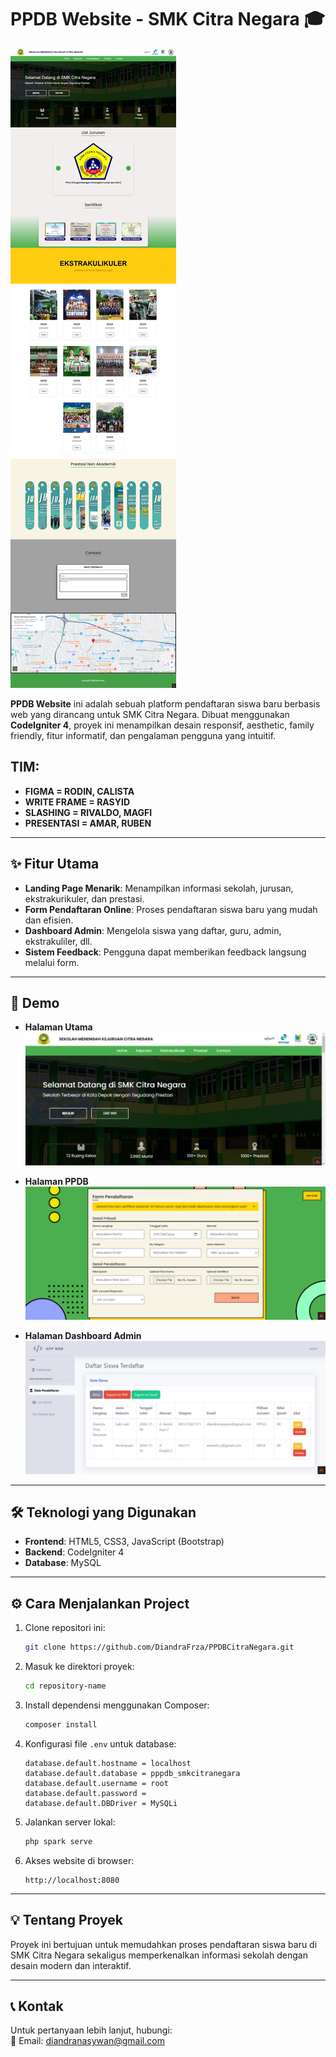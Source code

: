 # PPDB Website - SMK Citra Negara 🎓

![Website Fullpage Screenshot](demo/fullpage.png)

**PPDB Website** ini adalah sebuah platform pendaftaran siswa baru berbasis web yang dirancang untuk SMK Citra Negara. Dibuat menggunakan **CodeIgniter 4**, proyek ini menampilkan desain responsif, aesthetic, family friendly, fitur informatif, dan pengalaman pengguna yang intuitif.

## TIM:
- **FIGMA         = RODIN, CALISTA**
- **WRITE FRAME   = RASYID**
- **SLASHING      = RIVALDO, MAGFI**
- **PRESENTASI    = AMAR, RUBEN**
---

## ✨ Fitur Utama

-   **Landing Page Menarik**: Menampilkan informasi sekolah, jurusan, ekstrakurikuler, dan prestasi.
-   **Form Pendaftaran Online**: Proses pendaftaran siswa baru yang mudah dan efisien.
-   **Dashboard Admin**: Mengelola siswa yang daftar, guru, admin, ekstrakuliler, dll.
-   **Sistem Feedback**: Pengguna dapat memberikan feedback langsung melalui form.

---

## 📸 Demo

-   **Halaman Utama**  
    ![Halaman Utama](demo/home.png)

-   **Halaman PPDB**  
    ![Halaman PPDB](demo/ppdb.png)

-   **Halaman Dashboard Admin**  
    ![Halaman PPDB](demo/dashboard.png)

---

## 🛠️ Teknologi yang Digunakan

-   **Frontend**: HTML5, CSS3, JavaScript (Bootstrap)
-   **Backend**: CodeIgniter 4
-   **Database**: MySQL

---

## ⚙️ Cara Menjalankan Project

1. Clone repositori ini:
    ```bash
    git clone https://github.com/DiandraFrza/PPDBCitraNegara.git
    ```
2. Masuk ke direktori proyek:
    ```bash
    cd repository-name
    ```
3. Install dependensi menggunakan Composer:
    ```bash
    composer install
    ```
4. Konfigurasi file `.env` untuk database:
    ```env
    database.default.hostname = localhost
    database.default.database = pppdb_smkcitranegara
    database.default.username = root
    database.default.password =
    database.default.DBDriver = MySQLi
    ```
5. Jalankan server lokal:
    ```bash
    php spark serve
    ```
6. Akses website di browser:
    ```
    http://localhost:8080
    ```

---

## 💡 Tentang Proyek

Proyek ini bertujuan untuk memudahkan proses pendaftaran siswa baru di SMK Citra Negara sekaligus memperkenalkan informasi sekolah dengan desain modern dan interaktif.

---

## 📞 Kontak

Untuk pertanyaan lebih lanjut, hubungi:  
📧 Email: diandranasywan@gmail.com
